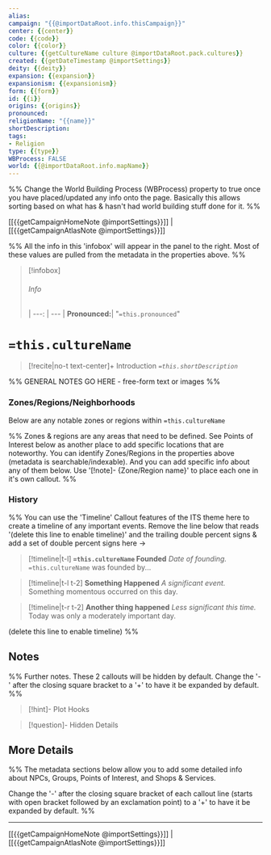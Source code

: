 ```yaml
---
alias:
campaign: "{{@importDataRoot.info.thisCampaign}}"
center: {{center}}
code: {{code}}
color: {{color}}
culture: {{getCultureName culture @importDataRoot.pack.cultures}}
created: {{getDateTimestamp @importSettings}}
deity: {{deity}}
expansion: {{expansion}}
expansionism: {{expansionism}}
form: {{form}}
id: {{i}}
origins: {{origins}}
pronounced:
religionName: "{{name}}"
shortDescription:
tags:
- Religion
type: {{type}}
WBProcess: FALSE
world: {{@importDataRoot.info.mapName}}
---
```


%% Change the World Building Process (WBProcess) property to true once you have placed/updated any info onto the page. Basically this allows sorting based on what has & hasn't had world building stuff done for it. %%

[[{{getCampaignHomeNote @importSettings}}]] | [[{{getCampaignAtlasNote @importSettings}}]]

%% All the info in this 'infobox' will appear in the panel to the right. Most of these values are pulled from the metadata in the properties above. %%

> [!infobox]
> ###### Info
>  |
>  ---: | --- |
>  **Pronounced:**| "`=this.pronounced`"
>  
>

# **`=this.cultureName`**
 
> [!recite|no-t text-center]+ Introduction
> *`=this.shortDescription`*

%% GENERAL NOTES GO HERE - free-form text or images %%

### Zones/Regions/Neighborhoods
Below are any notable zones or regions within `=this.cultureName`

%% Zones & regions are any areas that need to be defined. See Points of Interest below as another place to add specific locations that are noteworthy. You can identify Zones/Regions in the properties above (metadata is searchable/indexable). And you can add specific info about any of them below. Use '[!note]- {Zone/Region name}' to place each one in it's own callout. %%

### History

%% You can use the 'Timeline' Callout features of the ITS theme here to create a timeline of any important events. Remove the line below that reads '(delete this line to enable timeline)' and the trailing double percent signs & add a set of double percent signs here ->

> [!timeline|t-l] **`=this.cultureName` Founded** _Date of founding._
> `=this.cultureName` was founded by...

> [!timeline|t-l t-2] **Something Happened** *A significant event.*
> Something momentous occurred on this day.

> [!timeline|t-r t-2] **Another thing happened** *Less significant this time.*
> Today was only a moderately important day.

(delete this line to enable timeline) %%

## Notes

%% Further notes. These 2 callouts will be hidden by default. Change the '-' after the closing square bracket to a '+' to have it be expanded by default. %%

> [!hint]- Plot Hooks
>

> [!question]- Hidden Details
> 

## More Details

%% The metadata sections below allow you to add some detailed info about NPCs, Groups, Points of Interest, and Shops & Services.

Change the '-' after the closing square bracket of each callout line (starts with open bracket followed by an exclamation point) to a '+' to have it be expanded by default. 
%%


---

[[{{getCampaignHomeNote @importSettings}}]] | [[{{getCampaignAtlasNote @importSettings}}]]